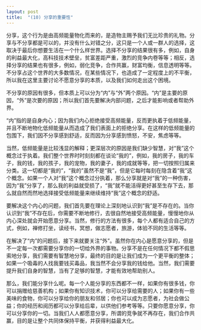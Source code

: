 ```yaml
---
layout: post
title:  "(10) 分享的重要性"
---
```

分享，这个行为是由高频能量物化而来的，是造物主赐予我们无比珍贵的礼物。分享与不分享都是可以的，并没有什么对错之分，这只是一个人或一群人的选择，这取决于最后你想要生活在一个什么样世界。选择不分享的结果很有多，例如，自身的利益最大化，高科技技术壁垒，贫富差距严重，激烈的竞争内卷等等；相反，选择分享的结果也有很多，例如，弱化竞争，合作共赢，财富均衡，信息透明等等。不分享占这个世界的大多数情况，在某些情况下，也造成了一定程度上的不平衡，所以我在这里主要讨论不愿意分享的本质，以及我们如何走出这个困境。

不分享的原因有很多，但本质上可以分为“内”与“外”两个原因。“内”是主要的原因，“外”是次要的原因；所以我们首先要解决内部问题，之后才能影响或者帮助外界。

“内”指的是自身内心；因为我们内心拒绝接受高频能量，反而更执着于低频能量，并且不断地物化低频能量从而造成了我们表面上的拒绝分享。在这样的低频能量的包围下，我们因不分享感到舒适，反而因为分享感到愤怒，不安，焦虑等等。

当然，低频能量是比较浅显的解释；更深层次的原因是我们缺少智慧，对“我”这个概念过于执着。我们整个世界时时刻刻都在谈论“我的”，例如，我的房子，我的车子，我的钱，我的孩子，我的宠物，我的妻子，我的成就等等，把一切按照归属来分类。这一切都是“我的”，“我的”虽然不是“我”，但是它每时每刻在隐含着“我”这个概念。如果一个人对“我”这个概念过分执着，那么分享就是对“我”的一种伤害，因为“我”分享了，那么我的利益就受损了，“我”就不能活得更好甚至生存下去，那么就自然而然地选择接受低频能量来继续维持“我”这个概念的舒适。

要解决这个内心的问题，我们首先要在理论上深刻地认识到“我”是不存在的。当你认识到“我”不存在后，你需要不断地修行，去很自然地接受高频能量，慢慢地你从内心深处就会开始愿意分享。当然，修行的方法有很多，每个人都有适合自己的方式，例如，禅修打坐，读经书，冥想，做志愿者，旅游，体验不同的生活等等。

在解决了“内”的问题后，接下来就要关注“外”。虽然你在内心是愿意分享的，但是不一定每一次都需要分享你的一切给外界的事物。分享不是在任何情况下都不假思索地分享，我们需要有智慧地分享，最终的目的是让我们成为一个更平衡的整体；如果一个吸毒的人找我要钱买毒品，我当然不会分享我的钱给他。当然，我们需要提升我们自身的智慧，当有了足够的智慧，才能有效地帮助别人。

那么，我们能分享什么呢。每一个人能分享的东西都不一样，如果你有很多钱，你可以捐赠给慈善机构；如果你有知识技术，你可以分享给需要的人；如果你有一些美味的食物，你可以分享给你的朋友和邻居；你也可以成为志愿者，为社会做公益；你的经历和阅历都可以分享给后辈，以供他们参考等等。只要你愿意分享，你可以分享你的一切。当我们人人都愿意分享，所谓的竞争就不再存在，我们合作共赢，目的是让整个共同体保持平衡，并获得利益最大化。
